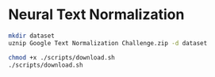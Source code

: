 # Neural Text Normalization

```sh
mkdir dataset
uznip Google Text Normalization Challenge.zip -d dataset

chmod +x ./scripts/download.sh
./scripts/download.sh
```